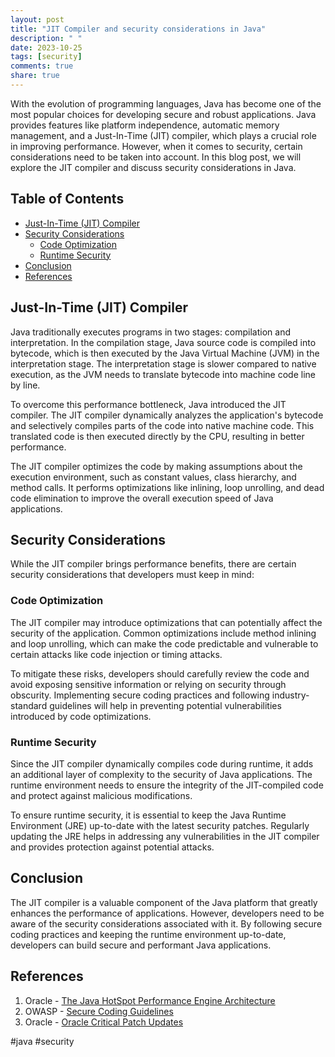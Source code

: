 ```yaml
---
layout: post
title: "JIT Compiler and security considerations in Java"
description: " "
date: 2023-10-25
tags: [security]
comments: true
share: true
---
```


With the evolution of programming languages, Java has become one of the most popular choices for developing secure and robust applications. Java provides features like platform independence, automatic memory management, and a Just-In-Time (JIT) compiler, which plays a crucial role in improving performance. However, when it comes to security, certain considerations need to be taken into account. In this blog post, we will explore the JIT compiler and discuss security considerations in Java.

## Table of Contents
- [Just-In-Time (JIT) Compiler](#just-in-time-jit-compiler)
- [Security Considerations](#security-considerations)
  - [Code Optimization](#code-optimization)
  - [Runtime Security](#runtime-security)
- [Conclusion](#conclusion)
- [References](#references)

## Just-In-Time (JIT) Compiler

Java traditionally executes programs in two stages: compilation and interpretation. In the compilation stage, Java source code is compiled into bytecode, which is then executed by the Java Virtual Machine (JVM) in the interpretation stage. The interpretation stage is slower compared to native execution, as the JVM needs to translate bytecode into machine code line by line.

To overcome this performance bottleneck, Java introduced the JIT compiler. The JIT compiler dynamically analyzes the application's bytecode and selectively compiles parts of the code into native machine code. This translated code is then executed directly by the CPU, resulting in better performance.

The JIT compiler optimizes the code by making assumptions about the execution environment, such as constant values, class hierarchy, and method calls. It performs optimizations like inlining, loop unrolling, and dead code elimination to improve the overall execution speed of Java applications.

## Security Considerations

While the JIT compiler brings performance benefits, there are certain security considerations that developers must keep in mind:

### Code Optimization

The JIT compiler may introduce optimizations that can potentially affect the security of the application. Common optimizations include method inlining and loop unrolling, which can make the code predictable and vulnerable to certain attacks like code injection or timing attacks.

To mitigate these risks, developers should carefully review the code and avoid exposing sensitive information or relying on security through obscurity. Implementing secure coding practices and following industry-standard guidelines will help in preventing potential vulnerabilities introduced by code optimizations.

### Runtime Security

Since the JIT compiler dynamically compiles code during runtime, it adds an additional layer of complexity to the security of Java applications. The runtime environment needs to ensure the integrity of the JIT-compiled code and protect against malicious modifications.

To ensure runtime security, it is essential to keep the Java Runtime Environment (JRE) up-to-date with the latest security patches. Regularly updating the JRE helps in addressing any vulnerabilities in the JIT compiler and provides protection against potential attacks.

## Conclusion

The JIT compiler is a valuable component of the Java platform that greatly enhances the performance of applications. However, developers need to be aware of the security considerations associated with it. By following secure coding practices and keeping the runtime environment up-to-date, developers can build secure and performant Java applications.

## References

1. Oracle - [The Java HotSpot Performance Engine Architecture](https://www.oracle.com/java/technologies/javase-performance-architecture.html)
2. OWASP - [Secure Coding Guidelines](https://owasp.org/www-project-secure-coding-guidelines/)
3. Oracle - [Oracle Critical Patch Updates](https://www.oracle.com/security-alerts/cpujul2021.html)

#java #security